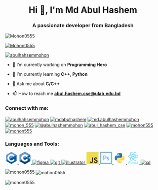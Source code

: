 <h1 align="center">Hi 👋, I'm Md Abul Hashem</h1>
<h3 align="center">A passionate developer from Bangladesh</h3>

<p align="left"> <img src="https://komarev.com/ghpvc/?username=Mohon0555&label=Profile%20views&color=0e75b6&style=flat" alt="Mohon0555" /> </p>

<p align="left"> <a href="https://github.com/ryo-ma/github-profile-trophy"><img src="https://github-profile-trophy.vercel.app/?username=Mohon0555" alt="Mohon0555" /></a> </p>

<p align="left"> <a href="https://twitter.com/abulhahsemmohon" target="blank"><img src="https://img.shields.io/twitter/follow/abulhahsemmohon?logo=twitter&style=for-the-badge" alt="abulhahsemmohon" /></a> </p>

- 🔭 I’m currently working on **Programming Hero**

- 🌱 I’m currently learning **C++, Python**

- 💬 Ask me about **C/C++**

- 📫 How to reach me **abul.hashem.cse@ulab.edu.bd**

<h3 align="left">Connect with me:</h3>
<p align="left">
<a href="https://twitter.com/abulhahsemmohon" target="blank"><img align="center" src="https://raw.githubusercontent.com/rahuldkjain/github-profile-readme-generator/master/src/images/icons/Social/twitter.svg" alt="abulhahsemmohon" height="30" width="40" /></a>
<a href="https://linkedin.com/in/mdabulhashem" target="blank"><img align="center" src="https://raw.githubusercontent.com/rahuldkjain/github-profile-readme-generator/master/src/images/icons/Social/linked-in-alt.svg" alt="mdabulhashem" height="30" width="40" /></a>
<a href="https://fb.com/md.abulhashemmohon" target="blank"><img align="center" src="https://raw.githubusercontent.com/rahuldkjain/github-profile-readme-generator/master/src/images/icons/Social/facebook.svg" alt="md.abulhashemmohon" height="30" width="40" /></a>
<a href="https://instagram.com/mohon_555" target="blank"><img align="center" src="https://raw.githubusercontent.com/rahuldkjain/github-profile-readme-generator/master/src/images/icons/Social/instagram.svg" alt="mohon_555" height="30" width="40" /></a>
<a href="https://www.youtube.com/c/@abulhashemmohon" target="blank"><img align="center" src="https://raw.githubusercontent.com/rahuldkjain/github-profile-readme-generator/master/src/images/icons/Social/youtube.svg" alt="@abulhashemmohon" height="30" width="40" /></a>
<a href="https://www.hackerrank.com/abul_hashem_cse" target="blank"><img align="center" src="https://raw.githubusercontent.com/rahuldkjain/github-profile-readme-generator/master/src/images/icons/Social/hackerrank.svg" alt="abul_hashem_cse" height="30" width="40" /></a>
<a href="https://codeforces.com/profile/mohon555" target="blank"><img align="center" src="https://raw.githubusercontent.com/rahuldkjain/github-profile-readme-generator/master/src/images/icons/Social/codeforces.svg" alt="mohon555" height="30" width="40" /></a>
<a href="https://www.leetcode.com/mohon555" target="blank"><img align="center" src="https://raw.githubusercontent.com/rahuldkjain/github-profile-readme-generator/master/src/images/icons/Social/leet-code.svg" alt="mohon555" height="30" width="40" /></a>
</p>

<h3 align="left">Languages and Tools:</h3>
<p align="left"> <a href="https://www.cprogramming.com/" target="_blank" rel="noreferrer"> <img src="https://raw.githubusercontent.com/devicons/devicon/master/icons/c/c-original.svg" alt="c" width="40" height="40"/> </a> <a href="https://www.w3schools.com/cpp/" target="_blank" rel="noreferrer"> <img src="https://raw.githubusercontent.com/devicons/devicon/master/icons/cplusplus/cplusplus-original.svg" alt="cplusplus" width="40" height="40"/> </a> <a href="https://www.figma.com/" target="_blank" rel="noreferrer"> <img src="https://www.vectorlogo.zone/logos/figma/figma-icon.svg" alt="figma" width="40" height="40"/> </a> <a href="https://git-scm.com/" target="_blank" rel="noreferrer"> <img src="https://www.vectorlogo.zone/logos/git-scm/git-scm-icon.svg" alt="git" width="40" height="40"/> </a> <a href="https://www.adobe.com/in/products/illustrator.html" target="_blank" rel="noreferrer"> <img src="https://www.vectorlogo.zone/logos/adobe_illustrator/adobe_illustrator-icon.svg" alt="illustrator" width="40" height="40"/> </a> <a href="https://developer.mozilla.org/en-US/docs/Web/JavaScript" target="_blank" rel="noreferrer"> <img src="https://raw.githubusercontent.com/devicons/devicon/master/icons/javascript/javascript-original.svg" alt="javascript" width="40" height="40"/> </a> <a href="https://www.photoshop.com/en" target="_blank" rel="noreferrer"> <img src="https://raw.githubusercontent.com/devicons/devicon/master/icons/photoshop/photoshop-line.svg" alt="photoshop" width="40" height="40"/> </a> <a href="https://www.python.org" target="_blank" rel="noreferrer"> <img src="https://raw.githubusercontent.com/devicons/devicon/master/icons/python/python-original.svg" alt="python" width="40" height="40"/> </a> <a href="https://reactjs.org/" target="_blank" rel="noreferrer"> <img src="https://raw.githubusercontent.com/devicons/devicon/master/icons/react/react-original-wordmark.svg" alt="react" width="40" height="40"/> </a> <a href="https://www.adobe.com/products/xd.html" target="_blank" rel="noreferrer"> <img src="https://cdn.worldvectorlogo.com/logos/adobe-xd.svg" alt="xd" width="40" height="40"/> </a> </p>

<p><img align="left" src="https://github-readme-stats.vercel.app/api/top-langs?username=mohon0555&show_icons=true&locale=en&layout=compact" alt="mohon0555" /></p>

<p>&nbsp;<img align="center" src="https://github-readme-stats.vercel.app/api?username=mohon0555&show_icons=true&locale=en" alt="mohon0555" /></p>

<p><img align="center" src="https://github-readme-streak-stats.herokuapp.com/?user=mohon0555&" alt="mohon0555" /></p>
